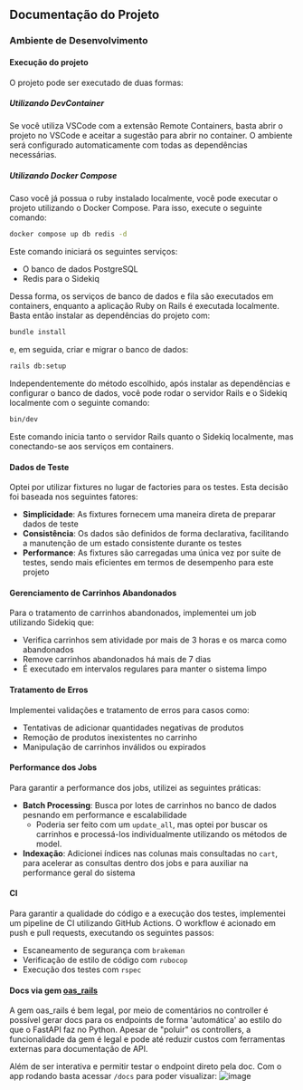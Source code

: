 ## Documentação do Projeto

### Ambiente de Desenvolvimento

#### Execução do projeto
O projeto pode ser executado de duas formas:

##### Utilizando DevContainer
Se você utiliza VSCode com a extensão Remote Containers, basta abrir o projeto no VSCode e aceitar a sugestão para abrir no container. O ambiente será configurado automaticamente com todas as dependências necessárias.

##### Utilizando Docker Compose
Caso você já possua o ruby instalado localmente, você pode executar o projeto utilizando o Docker Compose. Para isso, execute o seguinte comando:


```bash
docker compose up db redis -d
```

Este comando iniciará os seguintes serviços:
- O banco de dados PostgreSQL
- Redis para o Sidekiq

Dessa forma, os serviços de banco de dados e fila são executados em containers, enquanto a aplicação Ruby on Rails é executada localmente. 
Basta então instalar as dependências do projeto com:

```bash
bundle install
```
e, em seguida, criar e migrar o banco de dados:

```bash
rails db:setup
```

Independentemente do método escolhido, após instalar as dependências e configurar o banco de dados, você pode rodar o servidor Rails e o Sidekiq localmente com o seguinte comando:
```bash
bin/dev
```

Este comando inicia tanto o servidor Rails quanto o Sidekiq localmente, mas conectando-se aos serviços em containers. 

#### Dados de Teste
Optei por utilizar fixtures no lugar de factories para os testes. Esta decisão foi baseada nos seguintes fatores:
- **Simplicidade**: As fixtures fornecem uma maneira direta de preparar dados de teste
- **Consistência**: Os dados são definidos de forma declarativa, facilitando a manutenção de um estado consistente durante os testes
- **Performance**: As fixtures são carregadas uma única vez por suite de testes, sendo mais eficientes em termos de desempenho para este projeto

#### Gerenciamento de Carrinhos Abandonados
Para o tratamento de carrinhos abandonados, implementei um job utilizando Sidekiq que:
- Verifica carrinhos sem atividade por mais de 3 horas e os marca como abandonados
- Remove carrinhos abandonados há mais de 7 dias
- É executado em intervalos regulares para manter o sistema limpo


#### Tratamento de Erros
Implementei validações e tratamento de erros para casos como:
- Tentativas de adicionar quantidades negativas de produtos
- Remoção de produtos inexistentes no carrinho
- Manipulação de carrinhos inválidos ou expirados


#### Performance dos Jobs
Para garantir a performance dos jobs, utilizei as seguintes práticas:
- **Batch Processing**: Busca por lotes de carrinhos no banco de dados pesnando em performance e escalabilidade
  - Poderia ser feito com um `update_all`, mas optei por buscar os carrinhos e processá-los individualmente utilizando os métodos de model.
- **Indexação**: Adicionei índices nas colunas mais consultadas no `cart`, para acelerar as consultas dentro dos jobs e para auxiliar na performance geral do sistema


#### CI
Para garantir a qualidade do código e a execução dos testes, implementei um pipeline de CI utilizando GitHub Actions. O workflow é acionado em push e pull requests, executando os seguintes passos:
- Escaneamento de segurança com `brakeman`
- Verificação de estilo de código com `rubocop`
- Execução dos testes com `rspec`

#### Docs via gem [oas_rails](https://github.com/a-chacon/oas_rails)
A gem oas_rails é bem legal, por meio de comentários no controller é possível gerar docs para os endpoints de forma 'automática' ao estilo do que o FastAPI faz no Python.
Apesar de "poluir" os controllers, a funcionalidade da gem é legal e pode até reduzir custos com ferramentas externas para documentação de API.

Além de ser interativa e permitir testar o endpoint direto pela doc.
Com o app rodando basta acessar `/docs` para poder visualizar:
![image](https://github.com/user-attachments/assets/108b8012-7c9d-45d1-8d06-1fc0420866aa)
